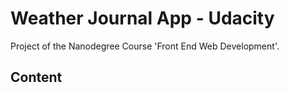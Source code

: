 # Weather Journal App - Udacity
Project of the Nanodegree Course 'Front End Web Development'.

## Content
